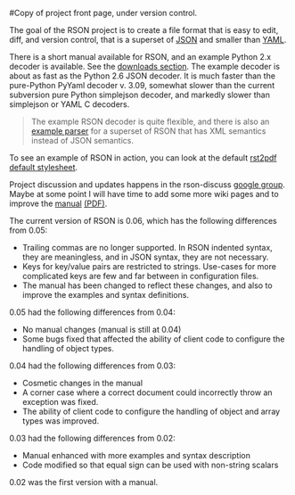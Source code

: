 #Copy of project front page, under version control.

The goal of the RSON project is to create a file format that is easy to edit, diff, and version control, that is a superset of [JSON](http://www.json.org/) and smaller than [YAML](http://www.yaml.org/spec/1.2/spec.html).

There is a short manual available for RSON, and an example Python 2.x decoder is available.  See the [downloads section](http://code.google.com/p/rson/downloads/list).  The example decoder is about as fast as the Python 2.6 JSON decoder.  It is much faster than the pure-Python PyYaml decoder v. 3.09, somewhat slower than the current subversion pure Python simplejson decoder, and markedly slower than simplejson or YAML C decoders.

> The example RSON decoder is quite flexible, and there is also an [example parser](http://groups.google.com/group/rson-discuss/browse_frm/thread/f1f6838dd8404917) for a superset of RSON that has XML semantics instead of JSON semantics.

To see an example of RSON in action, you can look at the default [rst2pdf](http://code.google.com/p/rst2pdf/) [default stylesheet](http://code.google.com/p/rst2pdf/source/browse/trunk/rst2pdf/styles/styles.style).

Project discussion and updates happens in the rson-discuss [google group](http://groups.google.com/group/rson-discuss).  Maybe at some point I will have time to add some more wiki pages and to improve the [manual](http://code.google.com/p/rson/wiki/Manual) [(PDF)](http://rson.googlecode.com/files/rson_0_06_manual.pdf).

The current version of RSON is 0.06, which has the following differences from 0.05:

  * Trailing commas are no longer supported.  In RSON indented syntax, they are meaningless, and in JSON syntax, they are not necessary.
  * Keys for key/value pairs are restricted to strings.  Use-cases for more complicated keys are few and far between in configuration files.
  * The manual has been changed to reflect these changes, and also to improve the examples and syntax definitions.

0.05 had the following differences from 0.04:

  * No manual changes (manual is still at 0.04)
  * Some bugs fixed that affected the ability of client code to configure the handling of object types.

0.04 had the following differences from 0.03:

  * Cosmetic changes in the manual
  * A corner case where a correct document could incorrectly throw an exception was fixed.
  * The ability of client code to configure the handling of object and array types was improved.

0.03 had the following differences from 0.02:

  * Manual enhanced with more examples and syntax description
  * Code modified so that equal sign can be used with non-string scalars

0.02 was the first version with a manual.